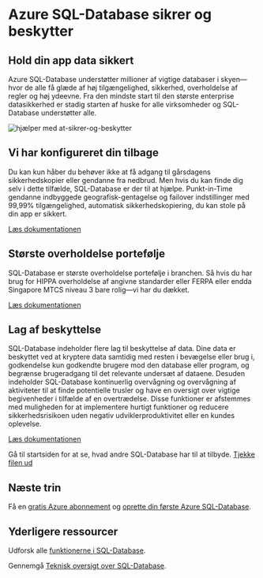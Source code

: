 <properties
   pageTitle="Azure SQL-Database sikrer og beskytter"
   description="Få mere at vide, hvordan SQL-Database med til at sikre og beskytte"
   keywords=""
   services="sql-database"
   documentationCenter=""
   authors="CarlRabeler"
   manager="jhubbard"
   editor=""/>

<tags
   ms.service="sql-database"
   ms.devlang="NA"
   ms.topic="article"
   ms.tgt_pltfrm="NA"
   ms.workload="data-management"
   ms.date="09/13/2016"
   ms.author="carlrab"/>
   
# <a name="azure-sql-database-secures-and-protects"></a>Azure SQL-Database sikrer og beskytter

## <a name="keep-your-apps-data-safe-and-secure"></a>Hold din app data sikkert

Azure SQL-Database understøtter millioner af vigtige databaser i skyen&mdash;hvor de alle få glæde af høj tilgængelighed, sikkerhed, overholdelse af regler og høj ydeevne. Fra den mindste start til den største enterprise datasikkerhed er stadig starten af huske for alle virksomheder og SQL-Database understøtter alle.

![hjælper med at-sikrer-og-beskytter](./media/sql-database-helps-secures-and-protects/sql-database-helps-secures-and-protects.png)

## <a name="weve-got-your-back"></a>Vi har konfigureret din tilbage

Du kan kun håber du behøver ikke at få adgang til gårsdagens sikkerhedskopier eller gendanne fra nedbrud. Men hvis du kan finde dig selv i dette tilfælde, SQL-Database er der til at hjælpe. Punkt-in-Time gendanne indbyggede geografisk-gentagelse og failover indstillinger med 99,99% tilgængelighed, automatisk sikkerhedskopiering, du kan stole på din app er sikkert.

[Læs dokumentationen](sql-database-business-continuity.md)

## <a name="the-largest-compliance-portfolio"></a>Største overholdelse portefølje

SQL-Database er største overholdelse portefølje i branchen. Så hvis du har brug for HIPPA overholdelse af angivne standarder eller FERPA eller endda Singapore MTCS niveau 3 bare rolig&mdash;vi har du dækket.  

[Læs dokumentationen](https://www.microsoft.com/TrustCenter/Compliance/default.aspx)

## <a name="layers-of-protection"></a>Lag af beskyttelse

SQL-Database indeholder flere lag til beskyttelse af data. Dine data er beskyttet ved at kryptere data samtidig med resten i bevægelse eller brug i, godkendelse kun godkendte brugere mod den database eller program, og begrænse brugeradgang til det relevante undersæt af dataene. Desuden indeholder SQL-Database kontinuerlig overvågning og overvågning af aktiviteter til at finde potentielle trusler og have en oversigt over vigtige begivenheder i tilfælde af en overtrædelse. Disse funktioner er afstemmes med muligheden for at implementere hurtigt funktioner og reducere sikkerhedsrisikoen uden negativ udviklerproduktivitet eller en kundes oplevelse.

[Læs dokumentationen](http://go.microsoft.com/fwlink/?LinkID=787593)

Gå til startsiden for at se, hvad andre SQL-Database har til at tilbyde.
[Tjekke filen ud](https://azure.microsoft.com/services/sql-database/) 

## <a name="next-steps"></a>Næste trin

Få en [gratis Azure abonnement](https://azure.microsoft.com/get-started/) og [oprette din første Azure SQL-Database](sql-database-get-started.md).

## <a name="additional-resources"></a>Yderligere ressourcer

Udforsk alle [funktionerne i SQL-Database](https://azure.microsoft.com/services/sql-database/).
 
Gennemgå [Teknisk oversigt over SQL-Database](sql-database-technical-overview.md).  


